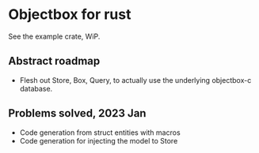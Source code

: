 # Objectbox for rust

See the example crate, WiP.

## Abstract roadmap
* Flesh out Store, Box, Query, to actually use the underlying objectbox-c database.

## Problems solved, 2023 Jan
* Code generation from struct entities with macros
* Code generation for injecting the model to Store